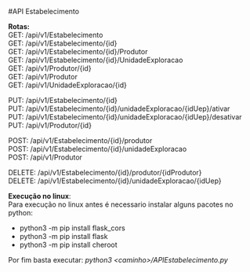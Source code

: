 #API Estabelecimento

<b>Rotas:</b><br>
GET:   /api/v1/Estabelecimento<br>
GET:   /api/v1/Estabelecimento/{id}<br>
GET:   /api/v1/Estabelecimento/{id}/Produtor<br>
GET:   /api/v1/Estabelecimento/{id}/UnidadeExploracao<br>
GET:   /api/v1/Produtor/{id}<br>
GET:   /api/v1/Produtor<br>
GET:   /api/v1/UnidadeExploracao/{id}<br>

PUT:   /api/v1/Estabelecimento/{id}<br>
PUT:   /api/v1/Estabelecimento/{id}/unidadeExploracao/{idUep}/ativar<br>
PUT:   /api/v1/Estabelecimento/{id}/unidadeExploracao/{idUep}/desativar<br>
PUT:   /api/v1/Produtor/{id}<br>

POST:   /api/v1/Estabelecimento/{id}/produtor<br>
POST:   /api/v1/Estabelecimento/{id}/unidadeExploracao<br>
POST:   /api/v1/Produtor<br>

DELETE: /api/v1/Estabelecimento/{id}/produtor/{idProdutor}<br>
DELETE: /api/v1/Estabelecimento/{id}/unidadeExploracao/{idUep}<br>


<b>Execução no linux</b>:<br>
Para execução no linux antes é necessario instalar alguns pacotes no python:
- python3 -m pip install flask_cors
- python3 -m pip install flask
- python3 -m pip install cheroot

Por fim basta executar: <i>python3 	&lt;caminho&gt;/APIEstabelecimento.py


